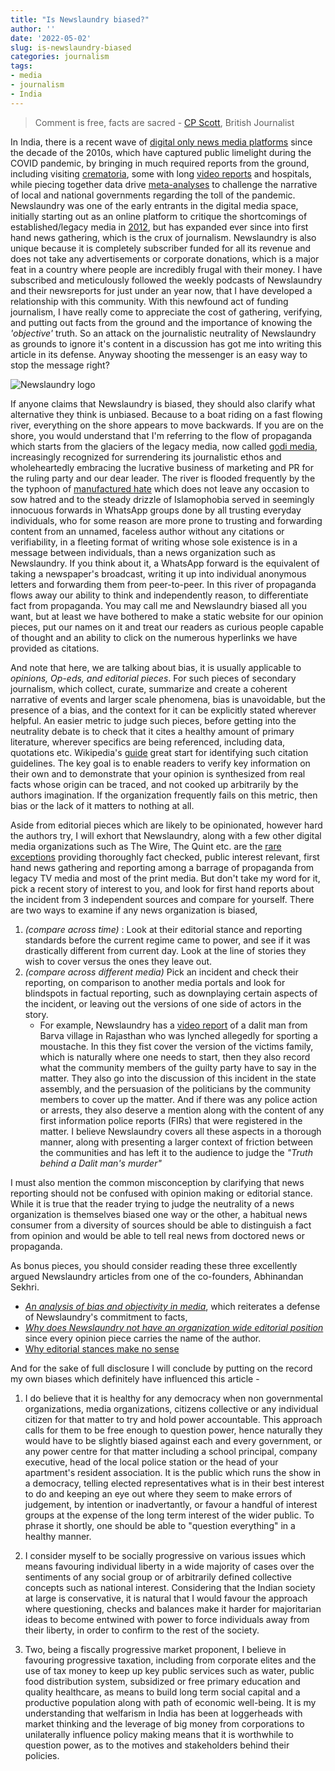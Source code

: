 ```yaml
---
title: "Is Newslaundry biased?"
author: ''
date: '2022-05-02'
slug: is-newslaundry-biased
categories: journalism
tags:
- media
- journalism
- India
---
```


> Comment is free, facts are sacred - [CP Scott](https://en.wikipedia.org/wiki/C._P._Scott), British Journalist

In India, there is a recent wave of [digital only news media platforms](https://www.cjr.org/special_report/india_digital_revolution_startups_scoopwhoop_wire_times.php) since the decade of the 2010s, which have captured public limelight during the COVID pandemic, by bringing in much required reports from the ground, including visiting [crematoria](https://www.newslaundry.com/2021/04/27/why-are-journalists-showing-grisly-visuals-of-covid-funerals), some with long [video reports](https://youtu.be/lHWnBU8ZAeo) and hospitals, while piecing together data drive [meta-analyses](https://www.newslaundry.com/2021/07/16/chintan-patel-vivek-kaul-covid-big-data-investigation-second-wave) to challenge the narrative of local and national governments regarding the toll of the pandemic. Newslaundry was one of the early entrants in the digital media space, initially starting out as an online platform to critique the shortcomings of established/legacy media in [2012](https://www.newslaundry.com/2022/02/02/nlat10-join-us-as-we-celebrate-10-years-of-newslaundry), but has expanded ever since into first hand news gathering, which is the crux of journalism. Newslaundry is also unique because it is completely subscriber funded for all its revenue and does not take any advertisements or corporate donations, which is a major feat in a country where people are incredibly frugal with their money. I have subscribed and meticulously followed the weekly podcasts of Newslaundry and their newsreports for just under an year now, that I have developed a relationship with this community. With this newfound act of funding journalism, I have really come to appreciate the cost of gathering, verifying, and putting out facts from the ground and the importance of knowing the _'objective'_ truth. So an attack on the journalistic neutrality of Newslaundry as grounds to ignore it's content in a discussion has got me into writing this article in its defense. Anyway shooting the messenger is an easy way to stop the message right?

![Newslaundry logo](https://upload.wikimedia.org/wikipedia/commons/a/a6/Newslaundry_logo_new_dark_bg.svg)

If anyone claims that Newslaundry is biased, they should also clarify what alternative they think is unbiased. Because to a boat riding on a fast flowing river, everything on the shore appears to move backwards. If you are on the shore, you would understand that I'm referring to the flow of propaganda which starts from the glaciers of the legacy media, now called [godi media](https://thewire.in/media/the-wire-hindi-two-years), increasingly recognized for surrendering its journalistic ethos and wholeheartedly embracing the lucrative business of marketing and PR for the ruling party and our dear leader. The river is flooded frequently by the the typhoon of [manufactured hate](https://www.newslaundry.com/2022/03/11/the-murky-world-of-prashasak-samiti-meet-bjp-and-adityanaths-social-media-warriors-2) which does not leave any occasion to sow hatred and to the steady drizzle of Islamophobia served in seemingly innocuous forwards in WhatsApp groups done by all trusting everyday individuals, who for some reason are more prone to trusting and forwarding content from an unnamed, faceless author without any citations or verifiability, in a fleeting format of writing whose sole existence is in a message between individuals, than a news organization such as Newslaundry. If you think about it, a WhatsApp forward is the equivalent of taking a newspaper's broadcast, writing it up into individual anonymous letters and forwarding them from peer-to-peer. In this river of propaganda flows away our ability to think and independently reason, to differentiate fact from propaganda. You may call me and Newslaundry biased all you want, but at least we have bothered to make a static website for our opinion pieces, put our names on it and treat our readers as curious people capable of thought and an ability to click on the numerous hyperlinks we have provided as citations.

And note that here, we are talking about bias, it is usually applicable to _opinions, Op-eds, and editorial pieces_. For such pieces of secondary journalism, which collect, curate, summarize and create a coherent narrative of events and larger scale phenomena, bias is unavoidable, but the presence of a bias, and the context for it can be explicitly stated wherever helpful. An easier metric to judge such pieces, before getting into the neutrality debate is to check that it cites a healthy amount of primary literature, wherever specifics are being referenced, including data, quotations etc. Wikipedia's [guide](https://en.wikipedia.org/wiki/Wikipedia:Citing_sources) great start for identifying such citation guidelines. The key goal is to enable readers to verify key information on their own and to demonstrate that your opinion is synthesized from real facts whose origin can be traced, and not cooked up arbitrarily by the authors imagination. If the organization frequently fails on this metric, then bias or the lack of it matters to nothing at all.

Aside from editorial pieces which are likely to be opinionated, however hard the authors try, I will exhort that Newslaundry, along with a few other digital media organizations such as The Wire, The Quint etc. are the [rare exceptions](https://niemanreports.org/articles/in-india-the-last-few-bastions-of-the-free-press-stand-guard-against-rising-authoritarianism/) providing thoroughly fact checked, public interest relevant, first hand news gathering and reporting among a barrage of propaganda from legacy TV media and most of the print media. But don't take my word for it, pick a recent story of interest to you, and look for first hand reports about the incident from 3 independent sources and compare for yourself. There are two ways to examine if any news organization is biased, 

1. _(compare across time)_ : Look at their editorial stance and reporting standards before the current regime came to power, and see if it was drastically different from current day. Look at the line of stories they wish to cover versus the ones they leave out.
2. _(compare across different media)_ Pick an incident and check their reporting, on comparison to another media portals and look for blindspots in factual reporting, such as downplaying certain aspects of the incident, or leaving out the versions of one side of actors in the story. 
	- For example, Newslaundry has a [video report](https://www.newslaundry.com/2022/04/07/truth-behind-dalit-mans-murder-over-moustache-and-a-village-bitterly-divided-in-rajasthan) of a dalit man from Barva village in Rajasthan who was lynched allegedly for sporting a moustache. In this they fist cover the version of the victims family, which is naturally where one needs to start, then they also record what the community members of the guilty party have to say in the matter. They also go into the discussion of this incident in the state assembly, and the persuasion of the politicians by the community members to cover up the matter. And if there was any police action or arrests, they also deserve a mention along with the content of any first information police reports (FIRs) that were registered in the matter. I believe Newslaundry covers all these aspects in a thorough manner, along with presenting a larger context of friction between the communities and has left it to the audience to judge the _"Truth behind a Dalit man's murder"_

I must also mention the common misconception by clarifying that news reporting should not be confused with opinion making or editorial stance. While it is true that the reader trying to judge the neutrality of a news organization is themselves biased one way or the other, a habitual news consumer from a diversity of sources should be able to distinguish a fact from opinion and would be able to tell real news from doctored news or propaganda.

As bonus pieces, you should consider reading these three excellently argued Newslaundry articles from one of the co-founders, Abhinandan Sekhri. 
- _[An analysis of bias and objectivity in media](https://www.newslaundry.com/2021/12/17/on-bias-objectivity-and-where-newslaundry-falls-on-the-ideological-spectrum)_, which reiterates a defense of Newslaundry's commitment to facts, 
- _[Why does Newslaundry not have an organization wide editorial position](https://www.newslaundry.com/2021/05/31/why-dont-we-have-a-newslaundry-editorial-position)_ since every opinion piece carries the name of the author. 
- [Why editorial stances make no sense](https://www.newslaundry.com/2014/06/28/our-position-on-newslaundry)


And for the sake of full disclosure I will conclude by putting on the record my own biases which definitely have influenced this article -

1. I do believe that it is healthy for any democracy when non governmental organizations, media organizations, citizens collective or any individual citizen for that matter to try and hold power accountable. This approach calls for them to be free enough to question power, hence naturally they would have to be slightly biased against each and every government, or any power centre for that matter including a school principal, company executive, head of the local police station or the head of your apartment's resident association. It is the public which runs the show in a democracy, telling elected representatives what is in their best interest to do and keeping an eye out where they seem to make errors of judgement, by intention or inadvertantly, or favour a handful of interest groups at the expense of the long term interest of the wider public. To phrase it shortly, one should be able to "question everything" in a healthy manner.

2. I consider myself to be socially progressive on various issues which means favouring individual liberty in a wide majority of cases over the sentiments of any social group or of arbitrarily defined collective concepts such as national interest. Considering that the Indian society at large is conservative, it is natural that I would favour the approach where questioning, checks and balances make it harder for majoritarian ideas to become entwined with power to force individuals away from their liberty, in order to confirm to the rest of the society. 

3. Two, being a fiscally progressive market proponent, I believe in favouring progressive taxation, including from corporate elites and the use of tax money to keep up key public services such as water, public food distribution system, subsidized or free primary education and quality healthcare, as means to build long term social capital and a productive population along with path of economic well-being. It is my understanding that welfarism in India has been at loggerheads with market thinking and the leverage of big money from corporations to unilaterally influence policy making means that it is worthwhile to question power, as to the motives and stakeholders behind their policies.


